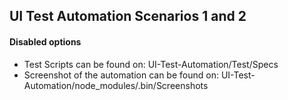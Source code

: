 ## UI Test Automation Scenarios 1 and 2

#### Disabled options

- Test Scripts can be found on: UI-Test-Automation/Test/Specs
- Screenshot of the automation can be found on: UI-Test-Automation/node_modules/.bin/Screenshots
